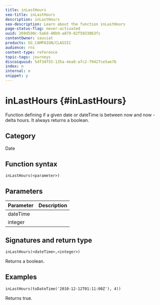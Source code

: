 ```yaml
---
title: inLastHours
seo-title: inLastHours
description: inLastHours
seo-description: Learn about the function inLastHours
page-status-flag: never-activated
uuid: 269d590c-5a6d-40b9-a879-02f5033863fc
contentOwner: sauviat
products: SG_CAMPAIGN/CLASSIC
audience: rns
content-type: reference
topic-tags: journeys
discoiquuid: 5df34f55-135a-4ea8-afc2-f9427ce5ae7b
index: n
internal: n
snippet: y
---
```


# inLastHours {#inLastHours}

Function defining if a given date or dateTime is between now and now - delta hours. It always returns a boolean.

## Category

Date

## Function syntax

`inLastHours(<parameter>)`

## Parameters

|Parameter|Description|
|--- |--- |
|dateTime||
|integer||

## Signatures and return type

`inLastHours(<dateTime>,<integer>)`

Returns a boolean.

## Examples

`inLastHours(toDateTime('2010-12-12T01:11:00Z'), 4))`

Returns true.
